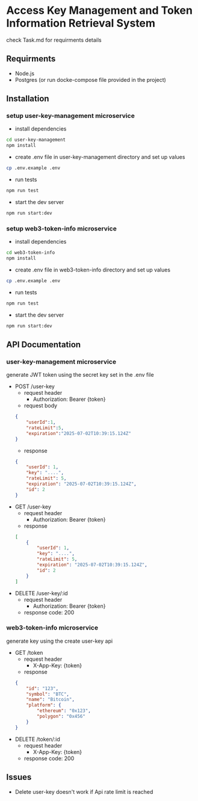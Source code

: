 # Access Key Management and Token Information Retrieval System

check Task.md for requirments details


## Requirments

- Node.js
- Postgres (or run docke-compose file provided in the project)


## Installation

### setup user-key-management microservice
- install dependencies
```bash
cd user-key-management
npm install
```

- create .env file in user-key-management directory and set up values
```bash
cp .env.example .env
```

- run tests
```bash
npm run test
```

- start the dev server
```bash
npm run start:dev
```

### setup web3-token-info microservice
- install dependencies
```bash
cd web3-token-info
npm install
```
- create .env file in web3-token-info directory and set up values
```bash
cp .env.example .env
```

- run tests
```bash
npm run test
```

- start the dev server
```bash
npm run start:dev
```

## API Documentation
### user-key-management microservice

generate JWT token using the secret key set in the .env file

  - POST /user-key
    - request header
        - Authorization: Bearer {token}
    - request body
    ```json
    {
        "userId":1,
        "rateLimit":5,
        "expiration":"2025-07-02T10:39:15.124Z"
    }
    ```
    - response
    ```json
    {
        "userId": 1,
        "key": "....",
        "rateLimit": 5,
        "expiration": "2025-07-02T10:39:15.124Z",
        "id": 2
    }
    ```
 - GET /user-key
    - request header
        - Authorization: Bearer {token}
    - response
    ```json
    [
        {
            "userId": 1,
            "key": "....",
            "rateLimit": 5,
            "expiration": "2025-07-02T10:39:15.124Z",
            "id": 2
        }
    ]
    ```
 - DELETE /user-key/:id
    - request header
        - Authorization: Bearer {token}
    - response code: 200

### web3-token-info microservice
generate key using the create user-key api

- GET /token
    - request header
        - X-App-Key: {token}
    - response
    ```json
    {
        "id": "123",
        "symbol": "BTC",
        "name": "Bitcoin",
        "platform": {
            "ethereum": "0x123",
            "polygon": "0x456"
        }
    }
    ```
- DELETE /token/:id
    - request header
        - X-App-Key: {token}
    - response code: 200

## Issues
- Delete user-key doesn't work if Api rate limit is reached
